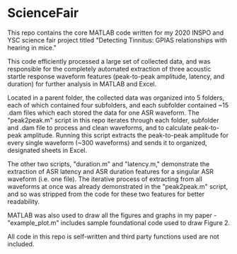 # ScienceFair
This repo contains the core MATLAB code written for my 2020 INSPO and YSC science fair project titled "Detecting Tinnitus: GPIAS relationships with hearing in mice."

This code efficiently processed a large set of collected data, and was responsible for the completely automated extraction of three acoustic startle response waveform features (peak-to-peak amplitude, latency, and duration) for further analysis in MATLAB and Excel.

Located in a parent folder, the collected data was organized into 5 folders, each of which contained four subfolders, and each subfolder contained ~15 .dam files which each stored the data for one ASR waveform. The "peak2peak.m" script in this repo iterates through each folder, subfolder and .dam file to process and clean waveforms, and to calculate peak-to-peak amplitude. Running this script extracts the peak-to-peak amplitude for every single waveform (~300 waveforms) and sends it to organized, designated sheets in Excel. 

The other two scripts, "duration.m" and "latency.m," demonstrate the extraction of ASR latency and ASR duration features for a singular ASR waveform (i.e. one file). The iterative process of extracting from all waveforms at once was already demonstrated in the "peak2peak.m" script, and so was stripped from the code for these two features for better readability.

MATLAB was also used to draw all the figures and graphs in my paper - "example_plot.m" includes sample foundational code used to draw Figure 2. 

All code in this repo is self-written and third party functions used are not included. 



